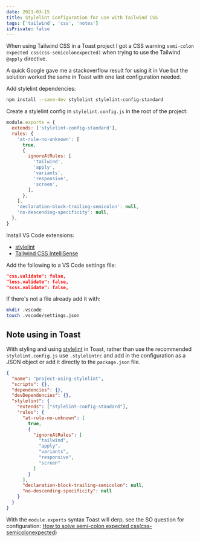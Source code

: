 ```yaml
---
date: 2021-03-15
title: Stylelint Configuration for use with Tailwind CSS
tags: ['tailwind', 'css', 'notes']
isPrivate: false
---
```


When using Tailwind CSS in a Toast project I got a CSS warning
`semi-colon expected css(css-semicolonexpected)` when trying to use
the Tailwind `@apply` directive.

A quick Google gave me a stackoverflow result for using it in Vue but
the solution worked the same in Toast with one last configuration
needed.

Add stylelint dependencies:

```bash
npm install --save-dev stylelint stylelint-config-standard
```

Create a stylelint config in `stylelint.config.js` in the root of the
project:

```js
module.exports = {
  extends: ['stylelint-config-standard'],
  rules: {
    'at-rule-no-unknown': [
      true,
      {
        ignoreAtRules: [
          'tailwind',
          'apply',
          'variants',
          'responsive',
          'screen',
        ],
      },
    ],
    'declaration-block-trailing-semicolon': null,
    'no-descending-specificity': null,
  },
}
```

Install VS Code extensions:

- [stylelint]
- [Tailwind CSS IntelliSense]

Add the following to a VS Code settings file:

```json
"css.validate": false,
"less.validate": false,
"scss.validate": false,
```

If there's not a file already add it with:

```bash
mkdir .vscode
touch .vscode/settings.json
```

## Note using in Toast

<!-- cSpell:ignore stylelintrc -->

With styling and using [stylelint] in Toast, rather than use the
recommended `stylelint.config.js` use `.stylelintrc` and add in the
configuration as a JSON object or add it directly to the
`package.json` file.

```json
{
  "name": "project-using-stylelint",
  "scripts": {},
  "dependencies": {},
  "devDependencies": {},
  "stylelint": {
    "extends": ["stylelint-config-standard"],
    "rules": {
      "at-rule-no-unknown": [
        true,
        {
          "ignoreAtRules": [
            "tailwind",
            "apply",
            "variants",
            "responsive",
            "screen"
          ]
        }
      ],
      "declaration-block-trailing-semicolon": null,
      "no-descending-specificity": null
    }
  }
}
```

With the `module.exports` syntax Toast will derp, see the SO question
for configuration: [How to solve semi-colon expected
css(css-semicolonexpected)]

[stylelint]: https://stylelint.io/
[how to solve semi-colon expected css(css-semicolonexpected)]:
  https://stackoverflow.com/a/63784195/1138354
[stylelint]:
  https://marketplace.visualstudio.com/items?itemName=stylelint.vscode-stylelint
[tailwind css intellisense]:
  https://marketplace.visualstudio.com/items?itemName=bradlc.vscode-tailwindcss
